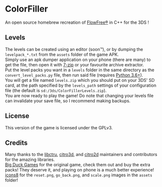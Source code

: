 # ColorFiller

An open source homebrew recreation of [FlowFree®](https://www.bigduckgames.com/flowfree) in C++ for the 3DS !

## Levels

The levels can be created using an editor (soon™), or by dumping the `levelpack_*.txt` from the `assets` folder of the game APK.  
Simply use an apk dumper application on your phone (there are many) to get the file, then open it with [7-zip](https://www.7-zip.org/) or your favourite archive extractor.  
Put the level packs you want in a `levels` folder in the same directory as the `convert_level_packs.py` file, then run said file (requires [Python 3.6+](https://www.python.org/)).  
You will get a file named `levels.zip` which you should put on your 3DS' SD card, at the path specified by the `levels_path` settings of your configuration file (the default is `sd:/3ds/ColorFillerLevels.zip`).  
You are now ready to play the game! Do note that changing your levels file can invalidate your save file, so I recommend making backups.

## License

This version of the game is licensed under the GPLv3.

## Credits

Many thanks to the [libctru](https://github.com/smealum/ctrulib/), [citro3d](https://github.com/fincs/citro3d/), and [citro2d](https://github.com/devkitPro/citro2d/) maintainers and contributors for the amazing libraries.  
[Big Duck Games](https://www.bigduckgames.com/) for the original game, check them out and buy the extra packs! They deserve it, and playing on phone is a much better experience!  
[icons8](https://icons8.com/) for the `reset.png`, `go_back.png`, and `scale.png` images in the `assets` folder!
